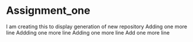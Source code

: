 # Assignment_one
I am creating this to display generation of new repository
Adding one more line
Addding one more line 
Adding one more line 
Add one more line